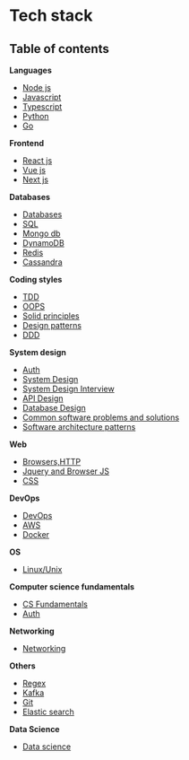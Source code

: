 # Tech stack

## Table of contents

**Languages**
- [Node js](Node/README.md)
- [Javascript](Javascript/README.md)
- [Typescript](Typescript/README.md)
- [Python](Python/README.md)
- [Go](Golang/README.md)

**Frontend**
- [React js](React/README.md)
- [Vue js](Vue/README.md)
- [Next js](Nextjs/README.md)

**Databases**
- [Databases](Databases/README.md)
- [SQL](SQL/README.md)
- [Mongo db](Mongodb/README.md)
- [DynamoDB](AWS/DynamoDB.md)
- [Redis](Redis/README.md)
- [Cassandra](Cassandra/README.md)

**Coding styles**
- [TDD](TDD/Readme.md)
- [OOPS](OOPS/README.md)
- [Solid principles](DesignPatterns/README.MD#solid-principles)
- [Design patterns](DesignPatterns/README.MD)
- [DDD](DDD/Implementation/README.md)

**System design**
- [Auth](Auth/README.md)
- [System Design](System%20Design/README.md)
- [System Design Interview](System%20Design/Interviews.md)
- [API Design](System%20Design/API_design.md)
- [Database Design](System%20Design/LLD.md)
- [Common software problems and solutions](System%20Design/solutions.md)
- [Software architecture patterns](SoftwareArchitecture/README.md)


**Web**
- [Browsers,HTTP](Browsers%20Http%20Web/README.md)
- [Jquery and Browser JS](Jquery%20and%20Browser%20JS/README.md)
- [CSS](CSS%20SCSS%20SASS/README.md)

**DevOps**
- [DevOps](DevOps/README.md)
- [AWS](AWS/README.md)
- [Docker](Docker/README.md)

**OS**
- [Linux/Unix](Linux/README.md)

**Computer science fundamentals**
- [CS Fundamentals](ComputerScience/README.md)
- [Auth](Auth/README.md)

**Networking**
- [Networking](Networking/README.md)

**Others**
- [Regex](Regex/README.md)
- [Kafka](Kafka/README.md)
- [Git](Git/README.md)
- [Elastic search](Elastic%20search/README.md)

**Data Science**
- [Data science](DataScience/README.md)

